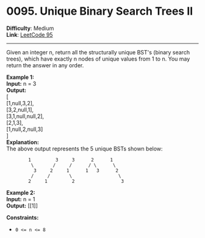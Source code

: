# 0095. Unique Binary Search Trees II

**Difficulty**: Medium  
**Link**: [LeetCode 95](https://leetcode.com/problems/unique-binary-search-trees-ii/)

---

Given an integer n, return all the structurally unique BST's (binary search trees), which have exactly n nodes of unique values from 1 to n. You may return the answer in any order.

**Example 1:**  
    **Input:** n = 3  
    **Output:**  
    [  
      [1,null,3,2],  
      [3,2,null,1],  
      [3,1,null,null,2],  
      [2,1,3],  
      [1,null,2,null,3]  
    ]  
    **Explanation:**  
        The above output represents the 5 unique BSTs shown below:  
        
            1         3     3      2      1  
             \       /     /      / \      \  
              3     2     1      1   3      2  
             /     /       \                 \  
            2     1         2                 3  

**Example 2:**  
    **Input:** n = 1  
    **Output:** [[1]]

**Constraints:**  
- `0 <= n <= 8`

